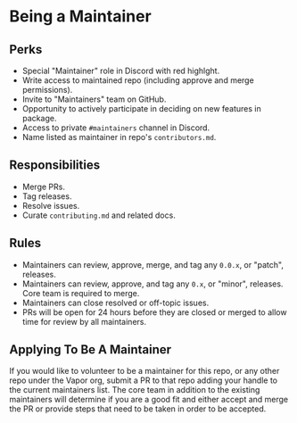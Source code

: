 # Being a Maintainer

## Perks
- Special "Maintainer" role in Discord with red highlght.
- Write access to maintained repo (including approve and merge permissions). 
- Invite to "Maintainers" team on GitHub.
- Opportunity to actively participate in deciding on new features in package. 
- Access to private `#maintainers` channel in Discord.
- Name listed as maintainer in repo's `contributors.md`. 

## Responsibilities
- Merge PRs.
- Tag releases. 
- Resolve issues.
- Curate `contributing.md` and related docs.

## Rules
- Maintainers can review, approve, merge, and tag any `0.0.x`, or "patch", releases. 
- Maintainers can review, approve, and tag any `0.x`, or "minor", releases. Core team is required to merge.
- Maintainers can close resolved or off-topic issues.
- PRs will be open for 24 hours before they are closed or merged to allow time for review by all maintainers.

## Applying To Be A Maintainer
If you would like to volunteer to be a maintainer for this repo, or any other repo under the Vapor org, submit
a PR to that repo adding your handle to the current maintainers list. The core team in addition to the existing
maintainers will determine if you are a good fit and either accept and merge the PR or provide steps that need
to be taken in order to be accepted.
